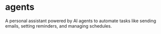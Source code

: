 # agents
A personal assistant powered by AI agents to automate tasks like sending emails, setting reminders, and managing schedules.
